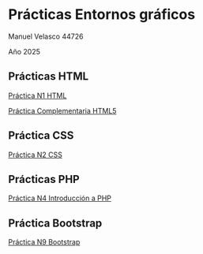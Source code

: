 # Prácticas Entornos gráficos

Manuel Velasco 44726

Año 2025

## Prácticas HTML

[Práctica N1 HTML](pn1_html/README.md)

[Práctica Complementaria HTML5](pn1_html/README.md)

## Práctica CSS

[Práctica N2 CSS](pn2_css/README.md)

## Prácticas PHP

[Práctica N4 Introducción a PHP](pn4_introduccion_php/README.md)

## Práctica Bootstrap

[Práctica N9 Bootstrap](pn9_bootstrap/README.md)


